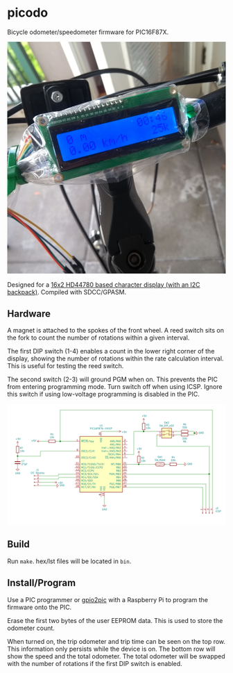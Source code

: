 # picodo

Bicycle odometer/speedometer firmware for PIC16F87X.

![display](docs/display.jpg)

Designed for a [16x2 HD44780 based character display (with an I2C backpack)](https://www.buydisplay.com/blue-lcd-module-hd44780-16x2-display-character-lcd-i2c-arduino-code). Compiled with SDCC/GPASM.

## Hardware

A magnet is attached to the spokes of the front wheel. A reed switch sits on the fork to count the number of rotations within a given interval.

The first DIP switch (1-4) enables a count in the lower right corner of the display, showing the number of rotations within the rate calculation interval. This is useful for testing the reed switch.

The second switch (2-3) will ground PGM when on. This prevents the PIC from entering programming mode. Turn switch off when using ICSP. Ignore this switch if using low-voltage programming is disabled in the PIC.

![Schematic](docs/schematic/output.svg)

## Build

Run `make`. hex/lst files will be located in `bin`.

## Install/Program

Use a PIC programmer or [gpio2pic](https://github.com/djandries/gpio2pic) with a Raspberry Pi to program the firmware onto the PIC.

Erase the first two bytes of the user EEPROM data. This is used to store the odometer count.

When turned on, the trip odometer and trip time can be seen on the top row. This information only persists while the device is on. The bottom row will show the speed and the total odometer. The total odometer will be swapped with the number of rotations if the first DIP switch is enabled.